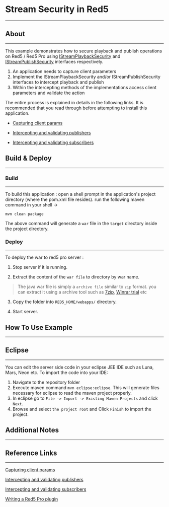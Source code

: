 # Stream Security in Red5
---


## About
---

This example demonstrates how to secure playback and publish operations on Red5 / Red5 Pro using [IStreamPlaybackSecurity](http://red5.org/javadoc/red5-server-common/org/red5/server/api/stream/IStreamPlaybackSecurity.html) and [IStreamPublishSecurity](http://red5.org/javadoc/red5-server-common/org/red5/server/api/stream/IStreamPublishSecurity.html) interfaces respectively.

1. An application needs to capture client parameters 
2. Implement the IStreamPlaybackSecurity and/or IStreamPublishSecurity interfaces to intercept playback and publish 
3. Within the intercepting methods of the implementations access client parameters and validate the action

The entire process is explained in details in the following links. It is recommended that you read through before attempting to install this application.


* [Capturing client params](http://flashvisions.com/capturing-client-parameters-in-a-red5pro-application)

* [Intercepting and validating publishers](http://flashvisions.com/authenticating-publishers-in-a-red5pro-application)

* [Intercepting and validating subscribers](http://flashvisions.com/authenticating-subscribers-in-a-red5pro-application)




## Build & Deploy
---

### Build
---

To build this application : open a shell prompt in the application's project directory (where the pom.xml file resides). run the following maven command in your shell -> 

``` 
mvn clean package 

```

The above command will generate a `war` file in the `target` directory inside the project directory. 


### Deploy
---

To deploy the war to red5 pro server :

1. Stop server if it is running.

2. Extract the content of the `war file` to directory by war name. 

> The java war file is simply a `archive file` similar to `zip` format. you can extract it using a archive tool such as [7zip](#http://www.7-zip.org/), [Winrar trial](#http://www.rarlab.com/download.htm) etc

3. Copy the folder into `RED5_HOME/webapps/` directory.

4. Start server.



## How To Use Example
---




## Eclipse
---

You can edit the server side code in your eclipse JEE IDE such as Luna, Mars, Neon etc. To import the code into your IDE:

1. Navigate to the repository folder
2. Execute maven command `mvn eclipse:eclipse`. This will generate files necessary for eclipse to read the maven project properly.
3. In eclipse go to `File -> Import -> Existing Maven Projects` and click `Next`.
4. Browse and select `the project root` and Click `Finish` to import the project.



## Additional Notes
---



## Reference Links
---

[Capturing client params](http://flashvisions.com/capturing-client-parameters-in-a-red5pro-application)

[Intercepting and validating publishers](http://flashvisions.com/authenticating-publishers-in-a-red5pro-application)

[Intercepting and validating subscribers](http://flashvisions.com/authenticating-subscribers-in-a-red5pro-application)

[Writing a Red5 Pro plugin](https://red5pro.com/docs/serverside-guide/plugin-development.html)
